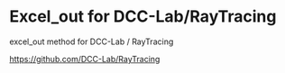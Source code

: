 # Excel_out for DCC-Lab/RayTracing
excel_out method for DCC-Lab / RayTracing

https://github.com/DCC-Lab/RayTracing

